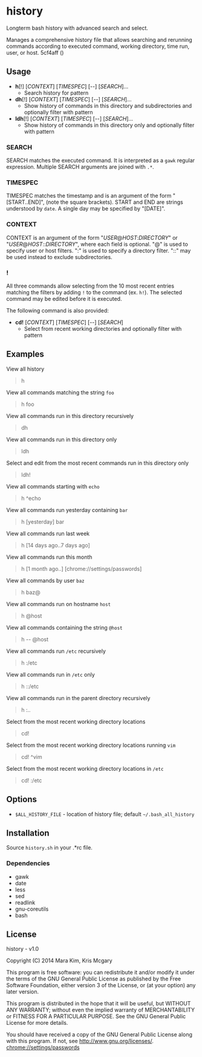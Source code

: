 # history

Longterm bash history with advanced search and select.

Manages a comprehensive history file that
allows searching and rerunning commands according to
executed command, working directory, time run, user, or host. 5cf4aff ()


## Usage

* **h**[!] [*CONTEXT*] [*TIMESPEC*] [--] [*SEARCH*]...
  * Search history for pattern
* **dh**[!] [*CONTEXT*] [*TIMESPEC*] [--] [*SEARCH*]...
  * Show history of commands in this directory and subdirectories and optionally filter with pattern
* **ldh**[!] [*CONTEXT*] [*TIMESPEC*] [--] [*SEARCH*]...
  * Show history of commands in this directory only and optionally filter with pattern

### SEARCH
SEARCH matches the executed command.
It is interpreted as a `gawk` regular expression.
Multiple SEARCH arguments are joined with `.*`.

### TIMESPEC
TIMESPEC matches the timestamp and
is an argument of the form "[START..END]", (note the square brackets).
START and END are strings understood by `date`.
A single day may be specified by "[DATE]".

### CONTEXT
CONTEXT is an argument of the form "*USER*@*HOST*:*DIRECTORY*"
or "*USER*@*HOST*::*DIRECTORY*", where each field is optional.
"@" is used to specify user or host filters.
":" is used to specify a directory filter.
"::" may be used instead to exclude subdirectories.

### !
All three commands allow selecting from the 10 most recent entries
matching the filters by adding `!` to the command (ex. `h!`).
The selected command may be edited before it is executed.

The following command is also provided:

* **cd!** [*CONTEXT*] [*TIMESPEC*] [--] [*SEARCH*]
  * Select from recent working directories and optionally filter with pattern

## Examples

View all history
> h

View all commands matching the string `foo`
> h foo

View all commands run in this directory recursively
> dh

View all commands run in this directory only
> ldh

Select and edit from the most recent commands run in this directory only
> ldh!

View all commands starting with `echo`
> h ^echo

View all commands run yesterday containing `bar`
> h [yesterday] bar

View all commands run last week
> h [14 days ago..7 days ago]

View all commands run this month
> h [1 month ago..] [chrome://settings/passwords]

View all commands by user `baz`
> h baz@

View all commands run on hostname `host`
> h @host

View all commands containing the string `@host`
> h -- @host

View all commands run `/etc` recursively
> h :/etc

View all commands run in `/etc` only
> h ::/etc

View all commands run in the parent directory recursively
> h :..

Select from the most recent working directory locations
> cd!

Select from the most recent working directory locations running `vim`
> cd! ^vim

Select from the most recent working directory locations in `/etc`
> cd! :/etc


## Options

* `$ALL_HISTORY_FILE` - location of history file; default `~/.bash_all_history`


## Installation

Source `history.sh` in your .\*rc file.

### Dependencies

* gawk
* date
* less
* sed
* readlink
* gnu-coreutils
* bash


## License

history - v1.0

Copyright (C) 2014  Mara Kim, Kris Mcgary

This program is free software: you can redistribute it and/or modify
it under the terms of the GNU General Public License as published by
the Free Software Foundation, either version 3 of the License, or
(at your option) any later version.

This program is distributed in the hope that it will be useful,
but WITHOUT ANY WARRANTY; without even the implied warranty of
MERCHANTABILITY or FITNESS FOR A PARTICULAR PURPOSE.  See the
GNU General Public License for more details.

You should have received a copy of the GNU General Public License
along with this program.  If not, see <http://www.gnu.org/licenses/>. <chrome://settings/passwords>
